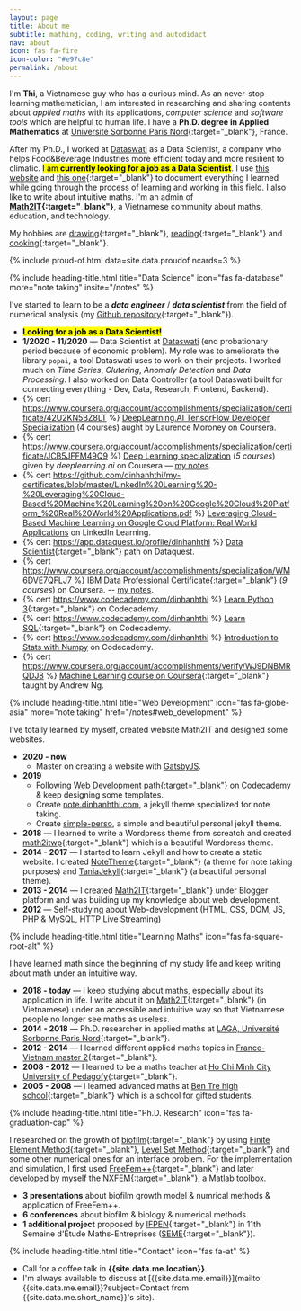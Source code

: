 ```yaml
---
layout: page
title: About me
subtitle: mathing, coding, writing and autodidact
nav: about
icon: fas fa-fire
icon-color: "#e97c8e"
permalink: /about
---
```


I'm **Thi**, a Vietnamese guy who has a curious mind. As an never-stop-learning mathematician, I am interested in researching and sharing contents about *applied maths* with its applications, *computer science* and *software tools* which are helpful to human life. I have a **Ph.D. degree in Applied Mathematics** at [Université Sorbonne Paris Nord](https://www.math.univ-paris13.fr){:target="_blank"}, France.

After my Ph.D., I worked at [Dataswati](https://www.dataswati.com/) as a Data Scientist, a company who helps Food&Beverage Industries more efficient today and more resilient to climatic. <mark markdown='span'>I am **currently looking for a job as a Data Scientist**</mark>. I use [this website]({{site.url}}{{site.baseurl}}/notes) and [this one](https://rawnote.dinhanhthi.com "My personal notes"){:target="_blank"} to document everything I learned while going through the process of learning and working in this field. I also like to write about intuitive maths. I'm an admin of **[Math2IT](https://math2it.com){:target="_blank"}**, a Vietnamese community about maths, education, and technology.

My hobbies are [drawing](https://photos.app.goo.gl/9OVEkdTjmtRPg7vC3){:target="_blank"}, [reading](https://www.goodreads.com/user/show/19630622-thi-dinh){:target="_blank"} and [cooking](https://goo.gl/photos/yQXdQws1LLS16x5v5){:target="_blank"}.


{% include proud-of.html data=site.data.proudof ncards=3 %}


{% include heading-title.html title="Data Science" icon="fas fa-database" more="note taking" insite="/notes" %}

I've started to learn to be a ***data engineer*** / ***data scientist*** from the field of numerical analysis (my [Github repository](https://github.com/dinhanhthi/data-science-learning){:target="_blank"}).

- <mark markdown="span">**Looking for a job as a Data Scientist!**</mark>
- **1/2020 - 11/2020** &mdash; Data Scientist at [Dataswati](https://www.dataswati.com/) (end probationary period because of economic problem). My role was to ameliorate the library `popai`, a tool Dataswati uses to work on their projects. I worked much on _Time Series_, _Clutering_, _Anomaly Detection_ and _Data Processing_. I also worked on Data Controller (a tool Dataswati built for connecting everything - Dev, Data, Research, Frontend, Backend).
- {% cert https://www.coursera.org/account/accomplishments/specialization/certificate/42U2KN5BZ8LT %} [DeepLearning.AI TensorFlow Developer Specialization](https://www.coursera.org/specializations/tensorflow-in-practice) (4 courses) aught by Laurence Moroney on Coursera.
- {% cert https://www.coursera.org/account/accomplishments/specialization/certificate/JCB5JFFM49Q9 %} [Deep Learning specialization](https://www.coursera.org/specializations/deep-learning) (*5 courses*) given by *deeplearning.ai* on Coursera &mdash; [my notes](/tags#deeplearning-ai).
- {% cert https://github.com/dinhanhthi/my-certificates/blob/master/LinkedIn%20Learning%20-%20Leveraging%20Cloud-Based%20Machine%20Learning%20on%20Google%20Cloud%20Platform_%20Real%20World%20Applications.pdf %} [Leveraging Cloud-Based Machine Learning on Google Cloud Platform: Real World Applications](https://www.linkedin.com/learning/leveraging-cloud-based-machine-learning-on-google-cloud-platform-real-world-applications/intro-to-artificial-intelligence-ai-on-google) on LinkedIn Learning.
- {% cert https://app.dataquest.io/profile/dinhanhthi %} [Data Scientist](https://www.dataquest.io/path/data-scientist){:target="_blank"} path on Dataquest.
- {% cert https://www.coursera.org/account/accomplishments/specialization/WM6DVE7QFLJ7 %} [IBM Data Professional Certificate](https://www.coursera.org/specializations/ibm-data-science-professional-certificate){:target="_blank"} (*9 courses*) on Coursera. -- [my notes](https://rawnote.dinhanhthi.com/tags#ibm-data).
- {% cert https://www.codecademy.com/dinhanhthi %} [Learn Python 3](https://www.codecademy.com/learn/learn-python-3){:target="_blank"} on Codecademy.
- {% cert https://www.codecademy.com/dinhanhthi %} [Learn SQL](https://www.codecademy.com/learn/learn-sql){:target="_blank"} on Codecademy.
- {% cert https://www.codecademy.com/dinhanhthi %} [Introduction to Stats with Numpy](https://www.codecademy.com/learn/intro-statistics-numpy) on Codecademy.
- {% cert https://www.coursera.org/account/accomplishments/verify/WJ9DNBMRQDJ8 %} [Machine Learning course on Coursera](https://www.coursera.org/learn/machine-learning){:target="_blank"} taught by Andrew Ng.

{% include heading-title.html title="Web Development" icon="fas fa-globe-asia" more="note taking" href="/notes#web_development" %}

I've totally learned by myself, created website Math2IT and designed some websites.

- **2020 - now**
  - Master on creating a website with [GatsbyJS](https://www.gatsbyjs.org/).
- **2019**
  - Following [Web Development path](https://www.codecademy.com/paths/web-development){:target="_blank"} on Codecademy & keep designing some templates.
  - Create [note.dinhanhthi.com](https://github.com/dinhanhthi/note), a jekyll theme specialized for note taking.
  - Create [simple-perso](https://github.com/dinhanhthi/simple-perso), a simple and beautiful personal jekyll theme.
- **2018** &mdash; I learned to write a Wordpress theme from screatch and created [math2itwp](https://github.com/dinhanhthi/math2itwp){:target="_blank"} which is a beautiful Wordpress theme.
- **2014 - 2017** &mdash; I started to learn Jekyll and how to create a static website. I created [NoteTheme](https://github.com/dinhanhthi/noteTheme){:target="_blank"} (a theme for note taking purposes) and [TaniaJekyll](https://github.com/dinhanhthi/TaniaJekyll){:target="_blank"} (a beautiful personal theme).
- **2013 - 2014** &mdash; I created [Math2IT](https://math2it.com){:target="_blank"} under Blogger platform and was building up my knowledge about web development.
- **2012** &mdash; Self-studying about Web-development (HTML, CSS, DOM, JS, PHP & MySQL, HTTP Live Streaming)


{% include heading-title.html title="Learning Maths" icon="fas fa-square-root-alt" %}

I have learned math since the beginning of my study life and keep writing about math under an intuitive way.

- **2018 - today** &mdash; I keep studying about maths, especially about its application in life. I write about it on [Math2IT](https://math2it.com){:target="_blank"} (in Vietnamese) under an accessible and intuitive way so that Vietnamese people no longer see maths as useless.
- **2014 - 2018** &mdash; Ph.D. researcher in applied maths at [LAGA, Université Sorbonne Paris Nord](https://www.math.univ-paris13.fr/applications/accueil/index.html){:target="_blank"}.
- **2012 - 2014** &mdash; I learned different applied maths topics in [France-Vietnam master 2](https://sites.google.com/view/french-vietnam-master2/){:target="_blank"}.
- **2008 - 2012** &mdash; I learned to be a maths teacher at [Ho Chi Minh City University of Pedagofy](http://www.hcmup.edu.vn/){:target="_blank"}.
- **2005 - 2008** &mdash; I learned advanced maths at [Ben Tre high school](https://thptchuyenbentre.edu.vn/){:target="_blank"} which is a school for gifted students.

{% include heading-title.html title="Ph.D. Research" icon="fas fa-graduation-cap" %}

I researched on the growth of [biofilm](https://en.wikipedia.org/wiki/Biofilm){:target="_blank"} by using [Finite Element Method](https://en.wikipedia.org/wiki/Finite_element_method){:target="_blank"}, [Level Set Method](https://en.wikipedia.org/wiki/Level-set_method){:target="_blank"} and some other numerical ones for an interface problem. For the implementation and simulation, I first used [FreeFem++](https://freefem.org/){:target="_blank"} and later developed by myself the [NXFEM](https://github.com/dinhanhthi/nxfem){:target="_blank"}, a Matlab toolbox.

- **3 presentations** about biofilm growth model & numrical methods & application of FreeFem++.
- **6 conferences** about biofilm & biology & numerical methods.
- **1 additional project** proposed by [IFPEN](https://www.ifpenergiesnouvelles.com/){:target="_blank"} in 11th Semaine d'Étude Maths-Entreprises ([SEME](https://www.agence-maths-entreprises.fr/a/?q=fr/node/13){:target="_blank"}).


{% include heading-title.html title="Contact" icon="fas fa-at" %}

- Call for a coffee talk in **{{site.data.me.location}}**.
- I'm always available to discuss at [{{site.data.me.email}}](mailto:{{site.data.me.email}}?subject=Contact from {{site.data.me.short_name}}'s site).
